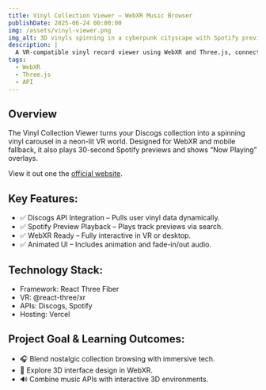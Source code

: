 ```yaml
---
title: Vinyl Collection Viewer – WebXR Music Browser
publishDate: 2025-06-24 00:00:00
img: /assets/vinyl-viewer.png
img_alt: 3D vinyls spinning in a cyberpunk cityscape with Spotify preview.
description: |
  A VR-compatible vinyl record viewer using WebXR and Three.js, connected to Discogs and Spotify to browse and preview your music collection in a 3D space.
tags:
  - WebXR
  - Three.js
  - API
---
```


## Overview

The Vinyl Collection Viewer turns your Discogs collection into a spinning vinyl carousel in a neon-lit VR world. Designed for WebXR and mobile fallback, it also plays 30-second Spotify previews and shows “Now Playing” overlays.

View it out one the [official website](https://vinyls.matthewaisthorpe.com.au/).

## Key Features:
- ✅ Discogs API Integration – Pulls user vinyl data dynamically.
- ✅ Spotify Preview Playback – Plays track previews via search.
- ✅ WebXR Ready – Fully interactive in VR or desktop.
- ✅ Animated UI – Includes animation and fade-in/out audio.

## Technology Stack:
- Framework: React Three Fiber
- VR: @react-three/xr
- APIs: Discogs, Spotify
- Hosting: Vercel

## Project Goal & Learning Outcomes:
- 🎧 Blend nostalgic collection browsing with immersive tech.
- 🌆 Explore 3D interface design in WebXR.
- 🔊 Combine music APIs with interactive 3D environments.